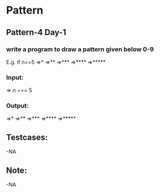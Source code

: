 # Pattern
## Pattern-4 Day-1
### write a program to draw a pattern given below 0-9

E.g. if n==5
=>*
=>**
=>***
=>****
=>*****

### Input:
=> n === 5
### Output:
=>*
=>**
=>***
=>****
=>*****

## Testcases:
-NA
## Note:
-NA


